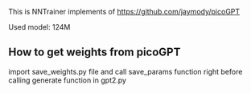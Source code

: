 This is NNTrainer implements of https://github.com/jaymody/picoGPT

Used model: 124M

## How to get weights from picoGPT
import save_weights.py file and call save_params function right before calling generate function in gpt2.py

